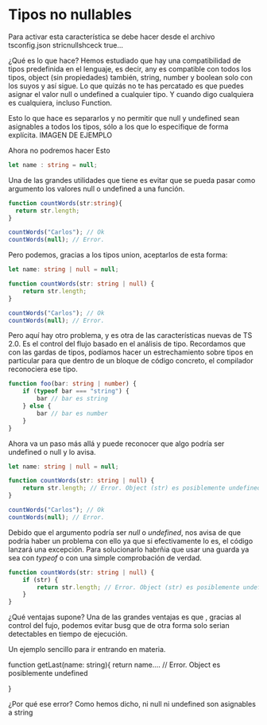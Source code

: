 # Tipos no nullables


Para activar esta característica se debe hacer desde el archivo tsconfig.json stricnullshceck true...

¿Qué es lo que hace? Hemos estudiado que hay una compatibilidad de tipos predefinida en el lenguaje, es decir, any es compatible con todos los tipos, object (sin propiedades) también,
string, number y boolean solo con los suyos y así sigue. Lo que quizás no te has percatado es que puedes asignar el valor null o undefined a cualquier tipo. Y cuando
digo cualquiera es cualquiera, incluso Function.

Esto lo que hace es separarlos y no permitir que null y undefined sean asignables a todos los tipos, sólo a los que lo especifique de forma explícita.
IMAGEN DE EJEMPLO

Ahora no podremos hacer Esto

```ts
let name : string = null;
```

Una de las grandes utilidades que tiene es evitar que se pueda pasar como argumento los valores null o undefined a una función.

```ts
function countWords(str:string){
  return str.length;
}

countWords("Carlos"); // Ok
countWords(null); // Error. 
```

Pero podemos, gracias a los tipos union, aceptarlos de esta forma:

```ts
let name: string | null = null;

function countWords(str: string | null) {
    return str.length;
}

countWords("Carlos"); // Ok
countWords(null); // Error. 
```

Pero aquí hay otro problema, y es otra de las características nuevas de TS 2.0. Es el control del flujo basado en el análisis de tipo. Recordamos que con las gardas de tipos, podíamos hacer un estrechamiento sobre tipos en particular para que dentro de un bloque de código concreto, el compilador reconociera ese tipo. 

```ts
function foo(bar: string | number) {
    if (typeof bar === "string") {
        bar // bar es string
    } else {
        bar // bar es number
    }
}
```
Ahora va un paso más allá y puede reconocer que algo podría ser undefined o null y lo avisa.

```ts
let name: string | null = null;

function countWords(str: string | null) {
    return str.length; // Error. Object (str) es posiblemente undefined
}

countWords("Carlos"); // Ok
countWords(null); // Error. 
```

Debido que el argumento podría ser *null* o *undefined*, nos avisa de que podría haber un problema con ello ya que si efectivamente lo es, el código lanzará una excepción.
Para solucionarlo habrñia que usar una guarda ya sea con *typeof* o con una simple comprobación de verdad.

```ts
function countWords(str: string | null) {
    if (str) {
        return str.length; // Error. Object (str) es posiblemente undefined
    }
}
```
¿Qué ventajas supone? Una de las grandes ventajas es que , gracias al control del fujo, podemos evitar busg que de otra forma solo serian detectables 
en tiempo de ejecución.

Un ejemplo sencillo para ir entrando en materia.

function getLast(name: string){
    return name....  // Error. Object es posiblemente undefined


}

¿Por qué ese error? Como hemos dicho, ni null ni undefined son asignables a string
